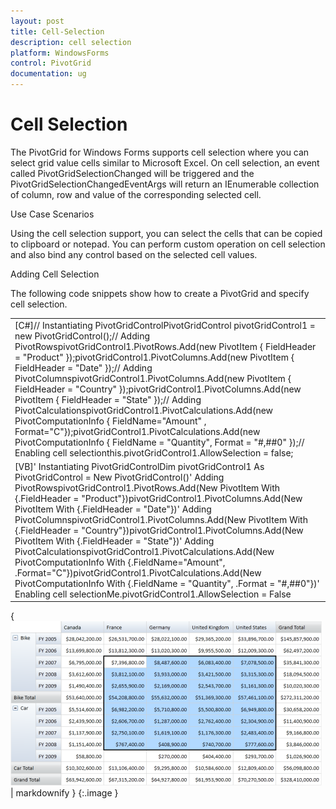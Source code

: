 ```yaml
---
layout: post
title: Cell-Selection
description: cell selection
platform: WindowsForms
control: PivotGrid
documentation: ug
---
```


# Cell Selection

The PivotGrid for Windows Forms supports cell selection where you can select grid value cells similar to Microsoft Excel. On cell selection, an event called PivotGridSelectionChanged will be triggered and the PivotGridSelectionChangedEventArgs will return an IEnumerable collection of column, row and value of the corresponding selected cell.



Use Case Scenarios

Using the cell selection support, you can select the cells that can be copied to clipboard or notepad. You can perform custom operation on cell selection and also bind any control based on the selected cell values.



Adding Cell Selection 

The following code snippets show how to create a PivotGrid and specify cell selection.

<table>
<tr>
<td>
[C#]// Instantiating PivotGridControlPivotGridControl pivotGridControl1 = new PivotGridControl();// Adding PivotRowspivotGridControl1.PivotRows.Add(new PivotItem { FieldHeader = "Product" });pivotGridControl1.PivotColumns.Add(new PivotItem { FieldHeader = "Date" });// Adding PivotColumnspivotGridControl1.PivotColumns.Add(new PivotItem { FieldHeader = "Country" });pivotGridControl1.PivotColumns.Add(new PivotItem { FieldHeader = "State" });// Adding PivotCalculationspivotGridControl1.PivotCalculations.Add(new PivotComputationInfo { FieldName="Amount" , Format="C"});pivotGridControl1.PivotCalculations.Add(new PivotComputationInfo { FieldName = "Quantity", Format = "#,##0" });// Enabling cell selectionthis.pivotGridControl1.AllowSelection = false;</td></tr>
<tr>
<td>
 [VB]' Instantiating PivotGridControlDim pivotGridControl1 As PivotGridControl = New PivotGridControl()' Adding PivotRowspivotGridControl1.PivotRows.Add(New PivotItem With {.FieldHeader = "Product"})pivotGridControl1.PivotColumns.Add(New PivotItem With {.FieldHeader = "Date"})' Adding PivotColumnspivotGridControl1.PivotColumns.Add(New PivotItem With {.FieldHeader = "Country"})pivotGridControl1.PivotColumns.Add(New PivotItem With {.FieldHeader = "State"})' Adding PivotCalculationspivotGridControl1.PivotCalculations.Add(New PivotComputationInfo With {.FieldName="Amount", .Format="C"})pivotGridControl1.PivotCalculations.Add(New PivotComputationInfo With {.FieldName = "Quantity", .Format = "#,##0"})' Enabling cell selectionMe.pivotGridControl1.AllowSelection = False</td></tr>
</table>


{ ![C:/Users/dwarageshmb/Desktop/Vol 4 Docs/Images/PivotGrid Cell Selection.png](Cell-Selection_images/Cell-Selection_img1.png) | markdownify }
{:.image }




